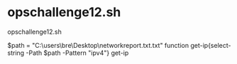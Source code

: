 # opschallenge12.sh
opschallenge12.sh

$path = "C:\users\bre\Desktop\networkreport.txt.txt"
function get-ip{select-string -Path $path -Pattern "ipv4"}
get-ip
